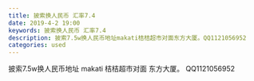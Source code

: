 ```yaml
---
title: 披索换人民币 汇率7.4
date: 2019-4-2 19:00
keywords: 披索换人民币 汇率7.4
description: 披索7.5w换人民币地址makati桔桔超市对面东方大厦。QQ1121056952
categories: used
---
```

<td class="t_f" id="postmessage_3377862">

披索7.5w换人民币地址 makati 桔桔超市对面 东方大厦。 QQ1121056952<br/>
</td>
